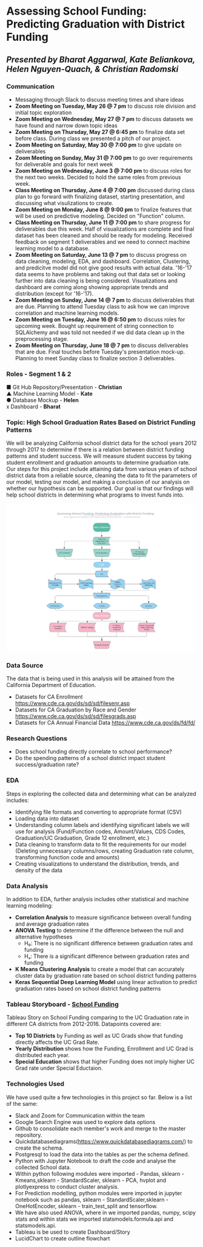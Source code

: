 # Assessing School Funding: Predicting Graduation with District Funding  
## *Presented by Bharat Aggarwal, Kate Beliankova, Helen Nguyen-Quach, & Christian Radomski*

### Communication
* Messaging through Slack to discuss meeting times and share ideas
* **Zoom Meeting on Tuesday, May 26 @ 7 pm** to discuss role division and initial topic exploration
* **Zoom Meeting on Wednesday, May 27 @ 7 pm** to discuss datasets we have found and narrow down topic ideas
* **Zoom Meeting on Thursday, May 27 @ 6:45 pm** to finalize data set before class. During class we presented a pitch of our project.
* **Zoom Meeting on Saturday, May 30 @ 7:00 pm** to give update on deliverables
* **Zoom Meeting on Sunday, May 31 @ 7:00 pm** to go over requirements for deliverable and goals for next week
* **Zoom Meeting on Wednesday, June 3 @ 7:00 pm** to discuss roles for the next two weeks. Decided to hold the same roles from previous week.
* **Class Meeting on Thursday, June 4 @ 7:00 pm** discussed during class plan to go forward with finalizing dataset, starting presentation, and discussing what visulizations to create.
* **Zoom Meeting on Monday, June 8 @ 9:00 pm** to finalize features that will be used on predictive modeling. Decided on "Function" column.
* **Class Meeting on Thursday, June 11 @ 7:00 pm** to share progress for deliverables due this week. Half of visualizations are complete and final dataset has been cleaned and should be ready for modeling. Received feedback on segment 1 deliverables and we need to connect machine learning model to a database.
* **Zoom Meeting on Saturday, June 13 @ 7 pm** to discuss progress on data cleaning, modeling, EDA, and dashboard. Correlation, Clustering, and predicitve model did not give good results with actual data. '16-'17 data seems to have problems and taking out that data set or looking further into data cleaning is being considered. Visualizations and dashboard are coming along showing appropriate trends and distribution (except for '16-'17).
* **Zoom Meeting on Sunday, June 14 @ 7 pm** to discuss deliverables that are due. Planning to attend Tuesday class to ask how we can improve correlation and machine learning models.
* **Zoom Meeting on Tuesday, June 16 @ 6:50 pm** to discuss roles for upcoming week.  Bought up requirement of string connection to SQLAlchemy and was told not needed if we did data clean up in the preprocessing stage.
* **Zoom Meeting on Thursday, June 18 @ 7 pm** to discuss deliverables that are due. Final touches before Tuesday's presentation mock-up.  Planning to meet Sunday class to finalize section 3 deliverables.

### Roles - Segment 1 & 2
■ Git Hub Repository/Presentation - **Christian** <br/>
▲ Machine Learning Model - **Kate** <br/>
● Database Mockup - **Helen** <br/>
x Dashboard - **Bharat** <br/>

### Topic: High School Graduation Rates Based on District Funding Patterns
We will be analyzing California school district data for the school years 2012 through 2017 to determine if there is a relation between district funding patterns and student success. We will measure student success by taking student enrollment and graduation amounts to determine graduation rate. Our steps for this project include attaining data from various years of school district data from a reliable source, cleaning the data to fit the parameters of our model, testing our model, and making a conclusion of our analysis on whether our hypothesis can be supported. Our goal is that our findings will help school districts in determining what programs to invest funds into.

![](Visualizations/Outline_Flowchart.png)


### Data Source
The data that is being used in this analysis will be attained from the California Department of Education. 
* Datasets for CA Enrollment https://www.cde.ca.gov/ds/sd/sd/filesenr.asp
* Datasets for CA Graduation by Race and Gender https://www.cde.ca.gov/ds/sd/sd/filesgrads.asp
* Datasets for CA Annual Financial Data https://www.cde.ca.gov/ds/fd/fd/

### Research Questions
* Does school funding directly correlate to school performance? 
* Do the spending patterns of a school district impact student success/graduation rate?

### EDA
Steps in exploring the collected data and determining what can be analyzed includes:
* Identifying file formats and converting to appropriate format (CSV)
* Loading data into dataset
* Understanding column labels and identifying significant labels we will use for analysis (Fund/Function codes, Amount/Values, CDS Codes, Graduation/UC Graduation, Grade 12 enrollment, etc.)
* Data cleaning to transform data to fit the requirements for our model (Deleting unnecessary columns/rows, creating Graduation rate column, transforming function code and amounts)
* Creating visualizations to understand the distribution, trends, and density of the data

### Data Analysis
In addition to EDA, further analysis includes other statistical and machine learning modeling:
* **Correlation Analysis** to measure significance between overall funding and average graduation rates
* **ANOVA Testing** to determine if the difference between the null and alternative hypotheses 
    * H₀: There is no significant difference between graduation rates and funding
    * Hₐ: There is a significant difference between graduation rates and funding
* **K Means Clustering Analysis** to create a model that can accurately cluster data by graduation rate based on school district funding patterns
* **Keras Sequential Deep Learning Model** using linear activation to predict graduation rates based on school district funding patterns 
  
### Tableau Storyboard - [School Funding](https://public.tableau.com/profile/bharat5308#!/vizhome/FinalProject_15922006036650/SchoolFunding?publish=yes)
Tableau Story on School Funding comparing to the UC Graduation rate in different CA districts from 2012-2016. Datapoints covered are:
* **Top 10 Districts** by Funding as well as UC Grads show that funding directly affects the UC Grad Rate.
* **Yearly Distribution** shows how the Funding, Enrollment and UC Grad is distributed each year.
* **Special Education** shows that higher Funding does not imply higher UC Grad rate under Special Eductaion.
  
### Technologies Used
We have used quite a few technologies in this project so far. Below is a list of the same: 
* Slack and Zoom for Communication within the team
* Google Search Engine was used to explore data options
* Github to consolidate each member's work and merge to the master repository.
* Quickdatabasediagrams(https://www.quickdatabasediagrams.com/) to create the schema.
* Postgresql to load the data into the tables as per the schema defined.
* Python with Jupyter Notebook to draft the code and analyse the collected School data.
* Within python following modules were imported - Pandas, sklearn - Kmeans,sklearn - StandardScaler, sklearn - PCA, hvplot and plotlyexpress to conduct cluster analysis.
* For Prediction modelling, python modules were imported in jupyter notebook such as pandas, sklearn - StandardScaler,sklearn - OneHotEncoder, sklearn - train_test_split and tensorflow.
* We have also used ANOVA, where in we imported pandas, numpy, scipy stats and within stats we imported statsmodels.formula.api and statsmodels.api.
* Tableau is be used to create Dashboard/Story
* LucidChart to create outline flowchart



